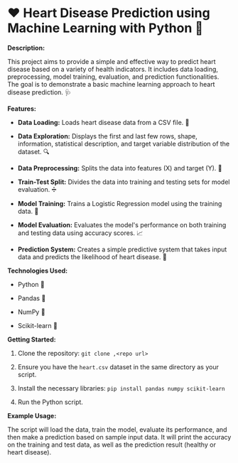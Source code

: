 # ❤️ Heart Disease Prediction using Machine Learning with Python 🐍

**Description:**

This project aims to provide a simple and effective way to predict heart disease based on a variety of health indicators. It includes data loading, preprocessing, model training, evaluation, and prediction functionalities. The goal is to demonstrate a basic machine learning approach to heart disease prediction. 🩺

**Features:**

* **Data Loading:** Loads heart disease data from a CSV file. 📂

* **Data Exploration:** Displays the first and last few rows, shape, information, statistical description, and target variable distribution of the dataset. 🔍

* **Data Preprocessing:** Splits the data into features (X) and target (Y). 🧹

* **Train-Test Split:** Divides the data into training and testing sets for model evaluation. ➗

* **Model Training:** Trains a Logistic Regression model using the training data. 🤖

* **Model Evaluation:** Evaluates the model's performance on both training and testing data using accuracy scores. 📈

* **Prediction System:** Creates a simple predictive system that takes input data and predicts the likelihood of heart disease. 🔮

**Technologies Used:**

* Python 🐍

* Pandas 🐼

* NumPy 🔢

* Scikit-learn 🔬

**Getting Started:**

1. Clone the repository: `git clone ,<repo url>`

2. Ensure you have the `heart.csv` dataset in the same directory as your script.

3. Install the necessary libraries: `pip install pandas numpy scikit-learn`

4. Run the Python script.

**Example Usage:**

The script will load the data, train the model, evaluate its performance, and then make a prediction based on sample input data.  It will print the accuracy on the training and test data, as well as the prediction result (healthy or heart disease).
